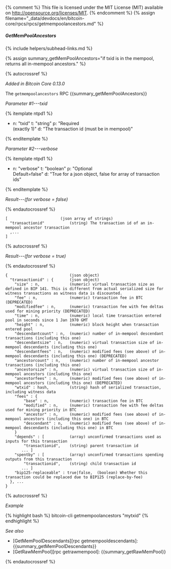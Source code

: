 {% comment %}
This file is licensed under the MIT License (MIT) available on
http://opensource.org/licenses/MIT.
{% endcomment %}
{% assign filename="_data/devdocs/en/bitcoin-core/rpcs/rpcs/getmempoolancestors.md" %}

##### GetMemPoolAncestors
{% include helpers/subhead-links.md %}

{% assign summary_getMemPoolAncestors="if txid is in the mempool, returns all in-mempool ancestors." %}

{% autocrossref %}

*Added in Bitcoin Core 0.13.0*

The `getmempoolancestors` RPC {{summary_getMemPoolAncestors}}

*Parameter #1---txid*

{% itemplate ntpd1 %}
- n: "txid"
  t: "string"
  p: "Required<br>(exactly 1)"
  d: "The transaction id (must be in mempool)"

{% enditemplate %}

*Parameter #2---verbose*

{% itemplate ntpd1 %}
- n: "verbose"
  t: "boolean"
  p: "Optional<br>Default=false"
  d: "True for a json object, false for array of transaction ids"

{% enditemplate %}

*Result---(for verbose = false)*

{% endautocrossref %}

    [                       (json array of strings)
      "transactionid"           (string) The transaction id of an in-mempool ancestor transaction
      ,...
    ]

{% autocrossref %}

*Result---(for verbose = true)*

{% endautocrossref %}

    {                           (json object)
      "transactionid" : {       (json object)
        "size" : n,             (numeric) virtual transaction size as defined in BIP 141. This is different from actual serialized size for witness transactions as witness data is discounted.
        "fee" : n,              (numeric) transaction fee in BTC (DEPRECATED)
        "modifiedfee" : n,      (numeric) transaction fee with fee deltas used for mining priority (DEPRECATED)
        "time" : n,             (numeric) local time transaction entered pool in seconds since 1 Jan 1970 GMT
        "height" : n,           (numeric) block height when transaction entered pool
        "descendantcount" : n,  (numeric) number of in-mempool descendant transactions (including this one)
        "descendantsize" : n,   (numeric) virtual transaction size of in-mempool descendants (including this one)
        "descendantfees" : n,   (numeric) modified fees (see above) of in-mempool descendants (including this one) (DEPRECATED)
        "ancestorcount" : n,    (numeric) number of in-mempool ancestor transactions (including this one)
        "ancestorsize" : n,     (numeric) virtual transaction size of in-mempool ancestors (including this one)
        "ancestorfees" : n,     (numeric) modified fees (see above) of in-mempool ancestors (including this one) (DEPRECATED)
        "wtxid" : hash,         (string) hash of serialized transaction, including witness data
        "fees" : {
            "base" : n,         (numeric) transaction fee in BTC
            "modified" : n,     (numeric) transaction fee with fee deltas used for mining priority in BTC
            "ancestor" : n,     (numeric) modified fees (see above) of in-mempool ancestors (including this one) in BTC
            "descendant" : n,   (numeric) modified fees (see above) of in-mempool descendants (including this one) in BTC
        }
        "depends" : [           (array) unconfirmed transactions used as inputs for this transaction
            "transactionid",    (string) parent transaction id
           ... ]
        "spentby" : [           (array) unconfirmed transactions spending outputs from this transaction
            "transactionid",    (string) child transaction id
           ... ]
        "bip125-replaceable" : true|false,  (boolean) Whether this transaction could be replaced due to BIP125 (replace-by-fee)
      }, ...
    }

{% autocrossref %}

*Example*

{% highlight bash %}
bitcoin-cli getmempoolancestors "mytxid"
{% endhighlight %}

*See also*

* [GetMemPoolDescendants][rpc getmempooldescendants]: {{summary_getMemPoolDescendants}}
* [GetRawMemPool][rpc getrawmempool]: {{summary_getRawMemPool}}

{% endautocrossref %}
